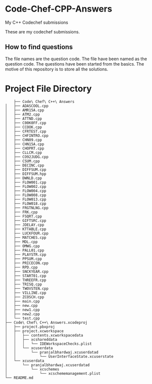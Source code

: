 # Code-Chef-CPP-Answers
My C++ Codechef submissions

These are my codechef submissions.

## How to find questions
The file names are the question code.
The file have been named as the question code.
The questions have been started from the basics.
The motive of this repository is to store all the solutions.

# Project File Directory

        ├── Code\ Chef\ C++\ Answers
    │   ├── ADASCOOL.cpp
    │   ├── AMR15A.cpp
    │   ├── ATM2.cpp
    │   ├── ATTND.cpp
    │   ├── C00K0FF.cpp
    │   ├── CCOOK.cpp
    │   ├── CFRTEST.cpp
    │   ├── CHFINTRO.cpp
    │   ├── CHN09.cpp
    │   ├── CHN15A.cpp
    │   ├── CHOPRT.cpp
    │   ├── CLLCM.cpp
    │   ├── CO92JUDG.cpp
    │   ├── CSUM.cpp
    │   ├── DECINC.cpp
    │   ├── DIFFSUM.cpp
    │   ├── DIFFSUM.hpp
    │   ├── DWNLD.cpp
    │   ├── FLOW001.cpp
    │   ├── FLOW002.cpp
    │   ├── FLOW004.cpp
    │   ├── FLOW008.cpp
    │   ├── FLOW013.cpp
    │   ├── FLOW018.cpp
    │   ├── FRGTNLNG.cpp
    │   ├── FRK.cpp
    │   ├── FSQRT.cpp
    │   ├── GIFTSRC.cpp
    │   ├── JDELAY.cpp
    │   ├── KTTABLE.cpp
    │   ├── LUCKFOUR.cpp
    │   ├── MATCHES.cpp
    │   ├── MDL.cpp
    │   ├── OMWG.cpp
    │   ├── PALL01.cpp
    │   ├── PLAYSTR.cpp
    │   ├── PPSUM.cpp
    │   ├── PRICECON.cpp
    │   ├── RPD.cpp
    │   ├── SNCKYEAR.cpp
    │   ├── START01.cpp
    │   ├── THREEFR.cpp
    │   ├── TRISQ.cpp
    │   ├── TWOVSTEN.cpp
    │   ├── VILLINE.cpp
    │   ├── ZCOSCH.cpp
    │   ├── main.cpp
    │   ├── new.cpp
    │   ├── new1.cpp
    │   ├── new2.cpp
    │   └── test.cpp
    ├── Code\ Chef\ C++\ Answers.xcodeproj
    │   ├── project.pbxproj
    │   ├── project.xcworkspace
    │   │   ├── contents.xcworkspacedata
    │   │   ├── xcshareddata
    │   │   │   └── IDEWorkspaceChecks.plist
    │   │   └── xcuserdata
    │   │       └── pranjalbhardwaj.xcuserdatad
    │   │           └── UserInterfaceState.xcuserstate
    │   └── xcuserdata
    │       └── pranjalbhardwaj.xcuserdatad
    │           └── xcschemes
    │               └── xcschememanagement.plist
    └── README.md
